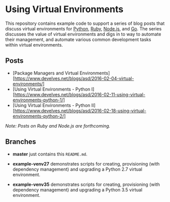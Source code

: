 # Using Virtual Environments

This repository contains example code to support a series of blog posts that discuss virtual environments for [Python][python], [Ruby][ruby], [Node.js][node], and [Go][go]. The series discusses the value of virtual environments and digs in to way to automate their management, and automate various common development tasks within virtual environments.

[python]: https://www.python.org/
[ruby]: https://www.ruby-lang.org/en/
[node]: https://nodejs.org/en/
[go]: https://golang.org/

## Posts

* [Package Managers and Virtual Environments][https://www.develves.net/blogs/asd/2016-02-04-virtual-environments/]
* [Using Virtual Environments - Python I][https://www.develves.net/blogs/asd/2016-02-11-using-virtual-environments-python-1/]
* [Using Virtual Environments - Python II][https://www.develves.net/blogs/asd/2016-02-18-using-virtual-environments-python-2/]

_Note: Posts on Ruby and Node.js are forthcoming._

## Branches

* **master** just contains this `README.md`.

* **example-venv27** demonstrates scripts for creating, provisioning (with dependency management) and upgrading a Python 2.7 virtual environment.

* **example-venv35** demonstrates scripts for creating, provisioning (with dependency management) and upgrading a Python 3.5 virtual environment.

